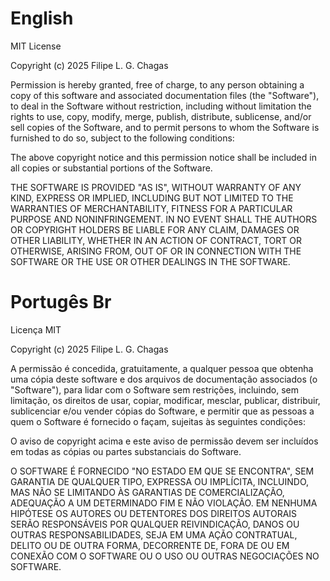 # English
MIT License

Copyright (c) 2025 Filipe L. G. Chagas

Permission is hereby granted, free of charge, to any person obtaining a copy
of this software and associated documentation files (the "Software"), to deal
in the Software without restriction, including without limitation the rights
to use, copy, modify, merge, publish, distribute, sublicense, and/or sell
copies of the Software, and to permit persons to whom the Software is
furnished to do so, subject to the following conditions:

The above copyright notice and this permission notice shall be included in all
copies or substantial portions of the Software.

THE SOFTWARE IS PROVIDED "AS IS", WITHOUT WARRANTY OF ANY KIND, EXPRESS OR
IMPLIED, INCLUDING BUT NOT LIMITED TO THE WARRANTIES OF MERCHANTABILITY,
FITNESS FOR A PARTICULAR PURPOSE AND NONINFRINGEMENT. IN NO EVENT SHALL THE
AUTHORS OR COPYRIGHT HOLDERS BE LIABLE FOR ANY CLAIM, DAMAGES OR OTHER
LIABILITY, WHETHER IN AN ACTION OF CONTRACT, TORT OR OTHERWISE, ARISING FROM,
OUT OF OR IN CONNECTION WITH THE SOFTWARE OR THE USE OR OTHER DEALINGS IN THE
SOFTWARE.

# Portugês Br
Licença MIT

Copyright (c) 2025 Filipe L. G. Chagas

A permissão é concedida, gratuitamente, a qualquer pessoa que obtenha uma cópia
deste software e dos arquivos de documentação associados (o "Software"), para lidar
com o Software sem restrições, incluindo, sem limitação, os direitos de usar, copiar,
modificar, mesclar, publicar, distribuir, sublicenciar e/ou vender cópias do Software,
e permitir que as pessoas a quem o Software é fornecido o façam, sujeitas às seguintes
condições:

O aviso de copyright acima e este aviso de permissão devem ser incluídos em todas
as cópias ou partes substanciais do Software.

O SOFTWARE É FORNECIDO "NO ESTADO EM QUE SE ENCONTRA", SEM GARANTIA DE QUALQUER TIPO,
EXPRESSA OU IMPLÍCITA, INCLUINDO, MAS NÃO SE LIMITANDO ÀS GARANTIAS DE COMERCIALIZAÇÃO,
ADEQUAÇÃO A UM DETERMINADO FIM E NÃO VIOLAÇÃO. EM NENHUMA HIPÓTESE OS AUTORES OU
DETENTORES DOS DIREITOS AUTORAIS SERÃO RESPONSÁVEIS POR QUALQUER REIVINDICAÇÃO, DANOS
OU OUTRAS RESPONSABILIDADES, SEJA EM UMA AÇÃO CONTRATUAL, DELITO OU DE OUTRA FORMA,
DECORRENTE DE, FORA DE OU EM CONEXÃO COM O SOFTWARE OU O USO OU OUTRAS NEGOCIAÇÕES
NO SOFTWARE.